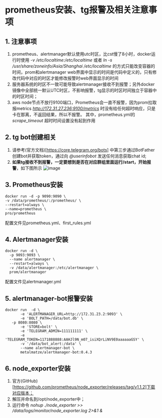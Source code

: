  # prometheus安装、tg报警及相关注意事项

## 1. 注意事项
1. prometheus、alertmanager默认使用utc时区，比cst慢了8小时，docker运行时使用 *-v /etc/localtime:/etc/localtime* 或者 _ln -s /usr/share/zoneinfo/Asia/Shanghai /etc/localtime_ 
   的方式只能改变容器的时间，prom和alertmanager web界面中显示的时间是代码中定义的，只有修改代码中对应的时区才能修改报警时web界面显示的时间
2. 服务器系统的时区不一致可能导致alertmanager接收不到报警；另外docker镜像中全部统一默认UTC时区，不影响报警，tg显示的时区时间独立于容器中的时区时间；
3. aws node节点不放行9100端口，Prometheus会一直不报警，因为prom拉取报metrics *http://172.31.27.236:9100/metrics*  时没有给任何超时响应，只是卡在那离，不返回结果，所以不报警。
   其中，prometheus.yml的 *scrape_timeout* 超时时间设置没有起到作用

## 2. tg bot创建相关
1. 请参考(官方文档)[https://core.telegram.org/bots] 中第三步通过BotFather创建bot并获取token，通过向 *@userinfobot* 发送任何消息获取chat id;
2. **如果tg接收不到报警，一定要想到是否在对应群组里面运行/start，开始报警**，如下图所示
   ![image](https://user-images.githubusercontent.com/33800153/113503653-dc963880-9565-11eb-8fa8-356be3f95ace.png)

## 3. Prometheus安装
```
docker run -d -p 9090:9090 \
-v /data/prometheus/:/prometheus/ \
--restart=always \
--name=prometheus \ 
pro/prometheus
```
配置文件见prometheus.yml、first_rules.yml

## 4. Alertmanager安装
```
docker run -d \
  -p 9093:9093 \
  --name alertmanager \
  --restart=always \
  -v /data/alertmanager:/etc/alertmanager \
  prom/alertmanager
 ```
 配置文件见alertmanager.yml
 
 ## 5. alertmanager-bot报警安装
 ```
 docker run  -d \
        -e 'ALERTMANAGER_URL=http://172.31.23.2:9093' \
        -e 'BOLT_PATH=/data/bot.db' \
    -p 8080:8080 \
        -e 'STORE=bolt' \
        -e 'TELEGRAM_ADMIN=111111111' \
        -e 'TELEGRAM_TOKEN=1171888888:AAHJl9N_m07_isiXQrLiNV9E0aaaaaaGSY' \
        -v '/data/bot_alert:/data' \
        --name alertmanager-bot \
        metalmatze/alertmanager-bot:0.4.3
```
## 6. node_exporter安装
1. 官方(GitHub)[https://github.com/prometheus/node_exporter/releases/tag/v1.1.2]下载对应版本；
2. 解压并命名到/opt/node_exporter中；
3. 运行命令 _nohup ./node_exporter  >> /data/logs/monitor/node_exporter.log 2>&1 &_
